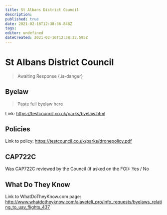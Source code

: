 ```yaml
---
title: St Albans District Council
description: 
published: true
date: 2021-02-16T12:38:36.848Z
tags: 
editor: undefined
dateCreated: 2021-02-16T12:38:33.595Z
---
```


# St Albans District Council
>  Awaiting Response
> {.is-danger}

## Byelaw
> Paste full byelaw here

Link:
https://testcouncil.co.uk/parks/byelaw.html

## Policies
Link to policy:
https://testcouncil.co.uk/parks/dronepolicy.pdf

## CAP722C

Was CAP722C reviewed by the Council (if asked on the FOI): Yes / No

## What Do They Know

Link to WhatDoTheyKnow.com page:
http://www.whatdotheyknow.com/alaveteli_pro/info_requests/byelaws_relating_to_uav_flights_437

